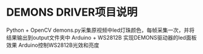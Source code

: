 # DEMONS DRIVER项目说明
Python + OpenCV 
demons.py采集原视频中led灯珠颜色，每帧采集一次，并将结果输出到output文件夹中
Arduino + WS2812B 实现DEMONS驱动器的led面板效果
Arduino控制WS2812B光效和亮度
